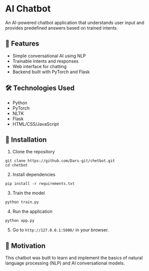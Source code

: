 # AI Chatbot

An AI-powered chatbot application that understands user input and provides predefined answers based on trained intents.

## 🚀 Features
- Simple conversational AI using NLP
- Trainable intents and responses
- Web interface for chatting
- Backend built with PyTorch and Flask

## 🛠️ Technologies Used
- Python
- PyTorch
- NLTK
- Flask
- HTML/CSS/JavaScript

## 🔧 Installation
1. Clone the repository
```
git clone https://github.com/Dars-git/chetbot.git
cd chetbot
```

2. Install dependencies
```
pip install -r requirements.txt
```

3. Train the model
```
python train.py
```

4. Run the application
```
python app.py
```

5. Go to `http://127.0.0.1:5000/` in your browser.

## 🎯 Motivation
This chatbot was built to learn and implement the basics of natural language processing (NLP) and AI conversational models.

